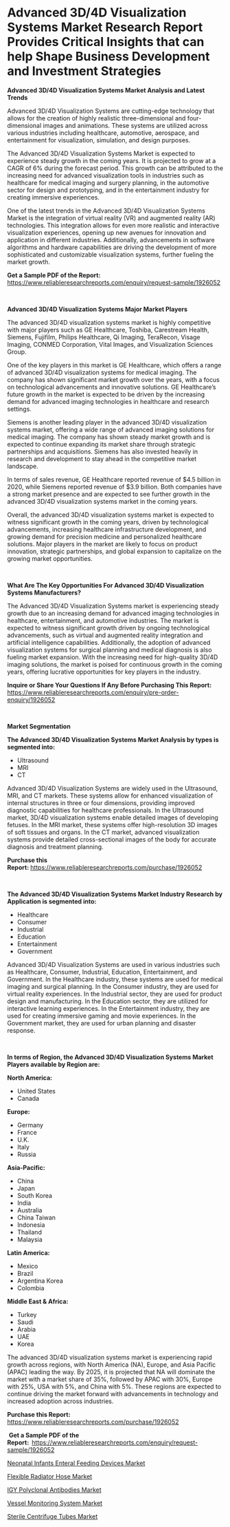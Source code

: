 <p><h1>Advanced 3D/4D Visualization Systems Market Research Report Provides Critical Insights that can help Shape Business Development and Investment Strategies</h1></p><p><strong>Advanced 3D/4D Visualization Systems Market Analysis and Latest Trends</strong></p>
<p><p>Advanced 3D/4D Visualization Systems are cutting-edge technology that allows for the creation of highly realistic three-dimensional and four-dimensional images and animations. These systems are utilized across various industries including healthcare, automotive, aerospace, and entertainment for visualization, simulation, and design purposes.</p><p>The Advanced 3D/4D Visualization Systems Market is expected to experience steady growth in the coming years. It is projected to grow at a CAGR of 6% during the forecast period. This growth can be attributed to the increasing need for advanced visualization tools in industries such as healthcare for medical imaging and surgery planning, in the automotive sector for design and prototyping, and in the entertainment industry for creating immersive experiences.</p><p>One of the latest trends in the Advanced 3D/4D Visualization Systems Market is the integration of virtual reality (VR) and augmented reality (AR) technologies. This integration allows for even more realistic and interactive visualization experiences, opening up new avenues for innovation and application in different industries. Additionally, advancements in software algorithms and hardware capabilities are driving the development of more sophisticated and customizable visualization systems, further fueling the market growth.</p></p>
<p><strong>Get a Sample PDF of the Report:&nbsp;</strong> <a href="https://www.reliableresearchreports.com/enquiry/request-sample/1926052">https://www.reliableresearchreports.com/enquiry/request-sample/1926052</a></p>
<p>&nbsp;</p>
<p><strong>Advanced 3D/4D Visualization Systems Major Market Players</strong></p>
<p><p>The advanced 3D/4D visualization systems market is highly competitive with major players such as GE Healthcare, Toshiba, Carestream Health, Siemens, Fujifilm, Philips Healthcare, Qi Imaging, TeraRecon, Visage Imaging, CONMED Corporation, Vital Images, and Visualization Sciences Group. </p><p>One of the key players in this market is GE Healthcare, which offers a range of advanced 3D/4D visualization systems for medical imaging. The company has shown significant market growth over the years, with a focus on technological advancements and innovative solutions. GE Healthcare’s future growth in the market is expected to be driven by the increasing demand for advanced imaging technologies in healthcare and research settings.</p><p>Siemens is another leading player in the advanced 3D/4D visualization systems market, offering a wide range of advanced imaging solutions for medical imaging. The company has shown steady market growth and is expected to continue expanding its market share through strategic partnerships and acquisitions. Siemens has also invested heavily in research and development to stay ahead in the competitive market landscape.</p><p>In terms of sales revenue, GE Healthcare reported revenue of $4.5 billion in 2020, while Siemens reported revenue of $3.9 billion. Both companies have a strong market presence and are expected to see further growth in the advanced 3D/4D visualization systems market in the coming years.</p><p>Overall, the advanced 3D/4D visualization systems market is expected to witness significant growth in the coming years, driven by technological advancements, increasing healthcare infrastructure development, and growing demand for precision medicine and personalized healthcare solutions. Major players in the market are likely to focus on product innovation, strategic partnerships, and global expansion to capitalize on the growing market opportunities.</p></p>
<p>&nbsp;</p>
<p><strong>What Are The Key Opportunities For Advanced 3D/4D Visualization Systems Manufacturers?</strong></p>
<p><p>The Advanced 3D/4D Visualization Systems market is experiencing steady growth due to an increasing demand for advanced imaging technologies in healthcare, entertainment, and automotive industries. The market is expected to witness significant growth driven by ongoing technological advancements, such as virtual and augmented reality integration and artificial intelligence capabilities. Additionally, the adoption of advanced visualization systems for surgical planning and medical diagnosis is also fueling market expansion. With the increasing need for high-quality 3D/4D imaging solutions, the market is poised for continuous growth in the coming years, offering lucrative opportunities for key players in the industry.</p></p>
<p><strong>Inquire or Share Your Questions If Any Before Purchasing This Report:</strong> <a href="https://www.reliableresearchreports.com/enquiry/pre-order-enquiry/1926052">https://www.reliableresearchreports.com/enquiry/pre-order-enquiry/1926052</a></p>
<p>&nbsp;</p>
<p><strong>Market Segmentation</strong></p>
<p><strong>The Advanced 3D/4D Visualization Systems Market Analysis by types is segmented into:</strong></p>
<p><ul><li>Ultrasound</li><li>MRI</li><li>CT</li></ul></p>
<p><p>Advanced 3D/4D Visualization Systems are widely used in the Ultrasound, MRI, and CT markets. These systems allow for enhanced visualization of internal structures in three or four dimensions, providing improved diagnostic capabilities for healthcare professionals. In the Ultrasound market, 3D/4D visualization systems enable detailed images of developing fetuses. In the MRI market, these systems offer high-resolution 3D images of soft tissues and organs. In the CT market, advanced visualization systems provide detailed cross-sectional images of the body for accurate diagnosis and treatment planning.</p></p>
<p><strong>Purchase this Report:&nbsp;</strong><a href="https://www.reliableresearchreports.com/purchase/1926052">https://www.reliableresearchreports.com/purchase/1926052</a></p>
<p>&nbsp;</p>
<p><strong>The Advanced 3D/4D Visualization Systems Market Industry Research by Application is segmented into:</strong></p>
<p><ul><li>Healthcare</li><li>Consumer</li><li>Industrial</li><li>Education</li><li>Entertainment</li><li>Government</li></ul></p>
<p><p>Advanced 3D/4D Visualization Systems are used in various industries such as Healthcare, Consumer, Industrial, Education, Entertainment, and Government. In the Healthcare industry, these systems are used for medical imaging and surgical planning. In the Consumer industry, they are used for virtual reality experiences. In the Industrial sector, they are used for product design and manufacturing. In the Education sector, they are utilized for interactive learning experiences. In the Entertainment industry, they are used for creating immersive gaming and movie experiences. In the Government market, they are used for urban planning and disaster response.</p></p>
<p>&nbsp;</p>
<p><strong>In terms of Region, the Advanced 3D/4D Visualization Systems Market Players available by Region are:</strong></p>
<p>
    <p> <strong> North America: </strong>
        <ul>
            <li>United States</li>
            <li>Canada</li>
        </ul>
        </p> 
    <p> <strong> Europe: </strong>
        <ul>
            <li>Germany</li>
            <li>France</li>
            <li>U.K.</li>
            <li>Italy</li>
            <li>Russia</li>
        </ul>
        </p> 
    <p> <strong> Asia-Pacific: </strong>
        <ul>
            <li>China</li>
            <li>Japan</li>
            <li>South Korea</li>
            <li>India</li>
            <li>Australia</li>
            <li>China Taiwan</li>
            <li>Indonesia</li>
            <li>Thailand</li>
            <li>Malaysia</li>
        </ul>
        </p> 
    <p> <strong> Latin America: </strong>
        <ul>
            <li>Mexico</li>
            <li>Brazil</li>
            <li>Argentina Korea</li>
            <li>Colombia</li>
        </ul>
        </p> 
    <p> <strong> Middle East & Africa: </strong>
        <ul>
            <li>Turkey</li>
            <li>Saudi</li>
            <li>Arabia</li>
            <li>UAE</li>
            <li>Korea</li>
        </ul>
    </p>
    </p>
<p><p>The advanced 3D/4D visualization systems market is experiencing rapid growth across regions, with North America (NA), Europe, and Asia Pacific (APAC) leading the way. By 2025, it is projected that NA will dominate the market with a market share of 35%, followed by APAC with 30%, Europe with 25%, USA with 5%, and China with 5%. These regions are expected to continue driving the market forward with advancements in technology and increased adoption across industries.</p></p>
<p><strong>Purchase this Report: </strong><a href="https://www.reliableresearchreports.com/purchase/1926052">https://www.reliableresearchreports.com/purchase/1926052</a></p>
<p>&nbsp;<strong>Get a Sample PDF of the Report:&nbsp;&nbsp;</strong><a href="https://www.reliableresearchreports.com/enquiry/request-sample/1926052">https://www.reliableresearchreports.com/enquiry/request-sample/1926052</a></p>
<p><strong></strong></p>
<p><p><a href="https://woozy-pyroraptor-a1f.notion.site/Neonatal-Infants-Enteral-Feeding-Devices-Market-A-Comprehensive-Report-of-its-Market-Share-Growth-b1eee8eb6e7c4771a03528adf5eafa5b">Neonatal Infants Enteral Feeding Devices Market</a></p><p><a href="https://view.publitas.com/reportprime-1/flexible-radiator-hose-market-size-market-share-and-global-market-analysis-report-2024-2031/">Flexible Radiator Hose Market</a></p><p><a href="https://rainy-horn-d69.notion.site/IGY-Polyclonal-Antibodies-Market-Research-Report-Provides-thorough-Industry-Overview-which-offers-a-0aeed1f2551443acbb7f8a906a4a93ee">IGY Polyclonal Antibodies Market</a></p><p><a href="https://woozy-pyroraptor-a1f.notion.site/Vessel-Monitoring-System-Market-Research-Report-Provides-Critical-Insights-that-can-help-Shape-Busin-3caf1cbe11df451cb6c0bc49e16e4b11">Vessel Monitoring System Market</a></p><p><a href="https://view.publitas.com/reportprime-1/sterile-centrifuge-tubes-market-size-focuses-on-market-dynamics-in-depth-analysis-and-future-projections-of-its-market-forecasted-for-period-from-2024-to-2031/">Sterile Centrifuge Tubes Market</a></p></p>